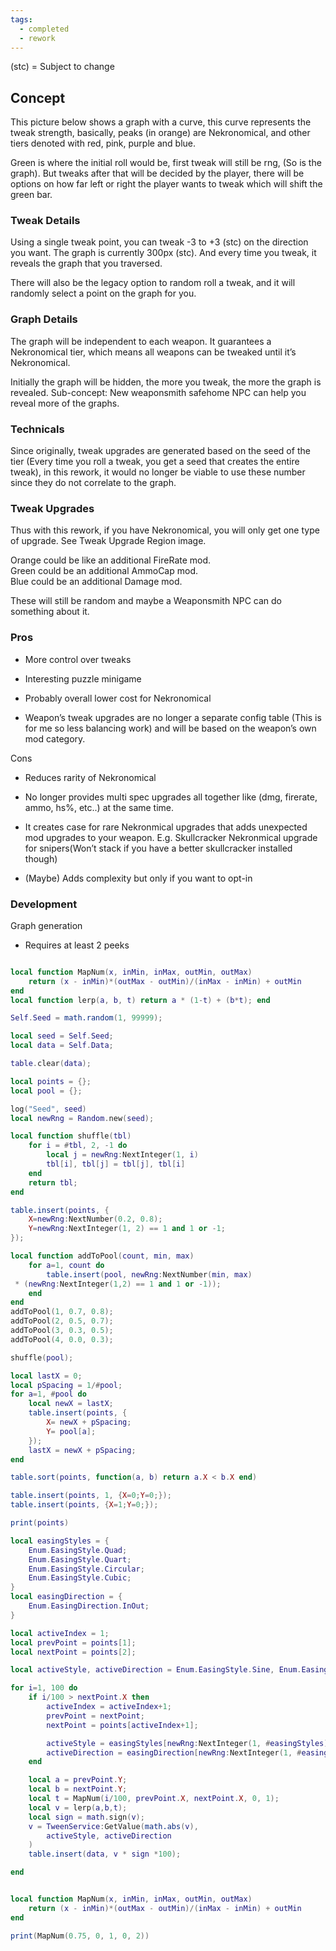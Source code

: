 ```yaml
---
tags:
  - completed
  - rework
---
```


(stc) = Subject to change

## Concept

This picture below shows a graph with a curve, this curve represents the tweak strength, basically, peaks (in orange) are Nekronomical, and other tiers denoted with red, pink, purple and blue.

Green is where the initial roll would be, first tweak will still be rng, (So is the graph). But tweaks after that will be decided by the player, there will be options on how far left or right the player wants to tweak which will shift the green bar.

### Tweak Details

Using a single tweak point, you can tweak -3 to +3 (stc) on the direction you want. The graph is currently 300px (stc). And every time you tweak, it reveals the graph that you traversed.

There will also be the legacy option to random roll a tweak, and it will randomly select a point on the graph for you.

### Graph Details

The graph will be independent to each weapon. It guarantees a Nekronomical tier, which means all weapons can be tweaked until it’s Nekronomical.

Initially the graph will be hidden, the more you tweak, the more the graph is revealed. Sub-concept: New weaponsmith safehome NPC can help you reveal more of the graphs.

### Technicals

Since originally, tweak upgrades are generated based on the seed of the tier (Every time you roll a tweak, you get a seed that creates the entire tweak), in this rework, it would no longer be viable to use these number since they do not correlate to the graph.

### Tweak Upgrades

Thus with this rework, if you have Nekronomical, you will only get one type of upgrade. See Tweak Upgrade Region image.

Orange could be like an additional FireRate mod.  
Green could be an additional AmmoCap mod.  
Blue could be an additional Damage mod.

These will still be random and maybe a Weaponsmith NPC can do something about it.

### Pros

- More control over tweaks
    
- Interesting puzzle minigame
    
- Probably overall lower cost for Nekronomical
    
- Weapon’s tweak upgrades are no longer a separate config table (This is for me so less balancing work) and will be based on the weapon’s own mod category.
    

Cons

- Reduces rarity of Nekronomical
    
- No longer provides multi spec upgrades all together like (dmg, firerate, ammo, hs%, etc..) at the same time.
    
- It creates case for rare Nekronmical upgrades that adds unexpected mod upgrades to your weapon. E.g. Skullcracker Nekronmical upgrade for snipers(Won’t stack if you have a better skullcracker installed though)
    
- (Maybe) Adds complexity but only if you want to opt-in

### Development

Graph generation
- Requires at least 2 peeks


```lua

local function MapNum(x, inMin, inMax, outMin, outMax)
	return (x - inMin)*(outMax - outMin)/(inMax - inMin) + outMin
end
local function lerp(a, b, t) return a * (1-t) + (b*t); end

Self.Seed = math.random(1, 99999);

local seed = Self.Seed;
local data = Self.Data;

table.clear(data);

local points = {};
local pool = {};

log("Seed", seed)
local newRng = Random.new(seed);

local function shuffle(tbl)
	for i = #tbl, 2, -1 do
	    local j = newRng:NextInteger(1, i)
	    tbl[i], tbl[j] = tbl[j], tbl[i]
	end
	return tbl;
end

table.insert(points, {
	X=newRng:NextNumber(0.2, 0.8);
	Y=newRng:NextInteger(1, 2) == 1 and 1 or -1;
});

local function addToPool(count, min, max)
	for a=1, count do
		table.insert(pool, newRng:NextNumber(min, max)
 * (newRng:NextInteger(1,2) == 1 and 1 or -1));
	end
end
addToPool(1, 0.7, 0.8);
addToPool(2, 0.5, 0.7);
addToPool(3, 0.3, 0.5);
addToPool(4, 0.0, 0.3);

shuffle(pool);

local lastX = 0;
local pSpacing = 1/#pool;
for a=1, #pool do
	local newX = lastX;
	table.insert(points, {
		X= newX + pSpacing;
		Y= pool[a];
	});
	lastX = newX + pSpacing;
end

table.sort(points, function(a, b) return a.X < b.X end)

table.insert(points, 1, {X=0;Y=0;});
table.insert(points, {X=1;Y=0;});

print(points)

local easingStyles = {
	Enum.EasingStyle.Quad;
	Enum.EasingStyle.Quart;
	Enum.EasingStyle.Circular;
	Enum.EasingStyle.Cubic;
}
local easingDirection = {
	Enum.EasingDirection.InOut;
}

local activeIndex = 1;
local prevPoint = points[1];
local nextPoint = points[2];

local activeStyle, activeDirection = Enum.EasingStyle.Sine, Enum.EasingDirection.Out;

for i=1, 100 do
	if i/100 > nextPoint.X then
		activeIndex = activeIndex+1;
		prevPoint = nextPoint;
		nextPoint = points[activeIndex+1];

		activeStyle = easingStyles[newRng:NextInteger(1, #easingStyles)];
		activeDirection = easingDirection[newRng:NextInteger(1, #easingDirection)]
	end

	local a = prevPoint.Y;
	local b = nextPoint.Y;
	local t = MapNum(i/100, prevPoint.X, nextPoint.X, 0, 1);
	local v = lerp(a,b,t);
	local sign = math.sign(v);
	v = TweenService:GetValue(math.abs(v),
		activeStyle, activeDirection
	)
	table.insert(data, v * sign *100);

end


local function MapNum(x, inMin, inMax, outMin, outMax)
	return (x - inMin)*(outMax - outMin)/(inMax - inMin) + outMin
end

print(MapNum(0.75, 0, 1, 0, 2))
```